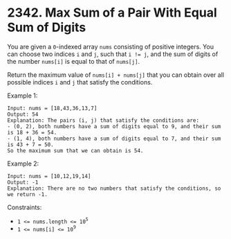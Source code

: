 # 2342. Max Sum of a Pair With Equal Sum of Digits

You are given a `0`-indexed array `nums` consisting of positive integers. You can choose two indices `i` and `j`, such that `i != j`, and the sum of digits of the number `nums[i]` is equal to that of `nums[j]`.

Return the maximum value of `nums[i] + nums[j]` that you can obtain over all possible indices `i` and `j` that satisfy the conditions.

Example 1:

    Input: nums = [18,43,36,13,7]
    Output: 54
    Explanation: The pairs (i, j) that satisfy the conditions are:
    - (0, 2), both numbers have a sum of digits equal to 9, and their sum is 18 + 36 = 54.
    - (1, 4), both numbers have a sum of digits equal to 7, and their sum is 43 + 7 = 50.
    So the maximum sum that we can obtain is 54.

Example 2:

    Input: nums = [10,12,19,14]
    Output: -1
    Explanation: There are no two numbers that satisfy the conditions, so we return -1.


Constraints:

- `1 <= nums.length <= 10`<sup>`5`</sup>
- `1 <= nums[i] <= 10`<sup>`9`</sup>
